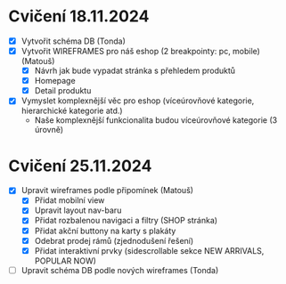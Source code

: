 # Cvičení 18.11.2024
- [x] Vytvořit schéma DB (Tonda)
- [x] Vytvořit WIREFRAMES pro náš eshop (2 breakpointy: pc, mobile) (Matouš)
  - [x] Návrh jak bude vypadat stránka s přehledem produktů
  - [x] Homepage
  - [x] Detail produktu
- [x] Vymyslet komplexnější věc pro eshop (víceúrovňové kategorie, hierarchické kategorie atd.)
  - Naše komplexnější funkcionalita budou víceúrovňové kategorie (3 úrovně)

# Cvičení 25.11.2024
- [x] Upravit wireframes podle připomínek (Matouš)
  - [x] Přidat mobilní view
  - [x] Upravit layout nav-baru
  - [x] Přidat rozbalenou navigaci a filtry (SHOP stránka)
  - [x] Přidat akční buttony na karty s plakáty
  - [x] Odebrat prodej rámů (zjednodušení řešení)
  - [x] Přidat interaktivní prvky (sidescrollable sekce NEW ARRIVALS, POPULAR NOW)
- [ ] Upravit schéma DB podle nových wireframes (Tonda)